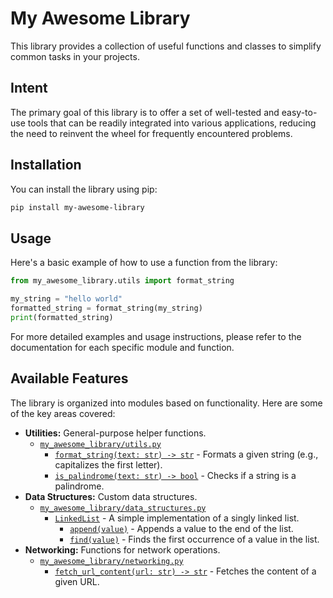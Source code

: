 # My Awesome Library

This library provides a collection of useful functions and classes to simplify
common tasks in your projects.

## Intent

The primary goal of this library is to offer a set of well-tested and
easy-to-use tools that can be readily integrated into various applications,
reducing the need to reinvent the wheel for frequently encountered problems.

## Installation

You can install the library using pip:

```bash
pip install my-awesome-library
```

## Usage

Here's a basic example of how to use a function from the library:

```python
from my_awesome_library.utils import format_string

my_string = "hello world"
formatted_string = format_string(my_string)
print(formatted_string)
```

For more detailed examples and usage instructions, please refer to the
documentation for each specific module and function.

## Available Features

The library is organized into modules based on functionality. Here are some of
the key areas covered:

- **Utilities:** General-purpose helper functions.
  - [`my_awesome_library/utils.py`](my_awesome_library/utils.py)
    - [`format_string(text: str) -> str`](my_awesome_library/utils.py#L5) -
      Formats a given string (e.g., capitalizes the first letter).
    - [`is_palindrome(text: str) -> bool`](my_awesome_library/utils.py#L15) -
      Checks if a string is a palindrome.
- **Data Structures:** Custom data structures.
  - [`my_awesome_library/data_structures.py`](my_awesome_library/data_structures.py)
    - [`LinkedList`](my_awesome_library/data_structures.py#L5) - A simple
      implementation of a singly linked list.
      - [`append(value)`](my_awesome_library/data_structures.py#L15) - Appends a
        value to the end of the list.
      - [`find(value)`](my_awesome_library/data_structures.py#L25) - Finds the
        first occurrence of a value in the list.
- **Networking:** Functions for network operations.
  - [`my_awesome_library/networking.py`](my_awesome_library/networking.py)
    - [`fetch_url_content(url: str) -> str`](my_awesome_library/networking.py#L5) -
      Fetches the content of a given URL.
